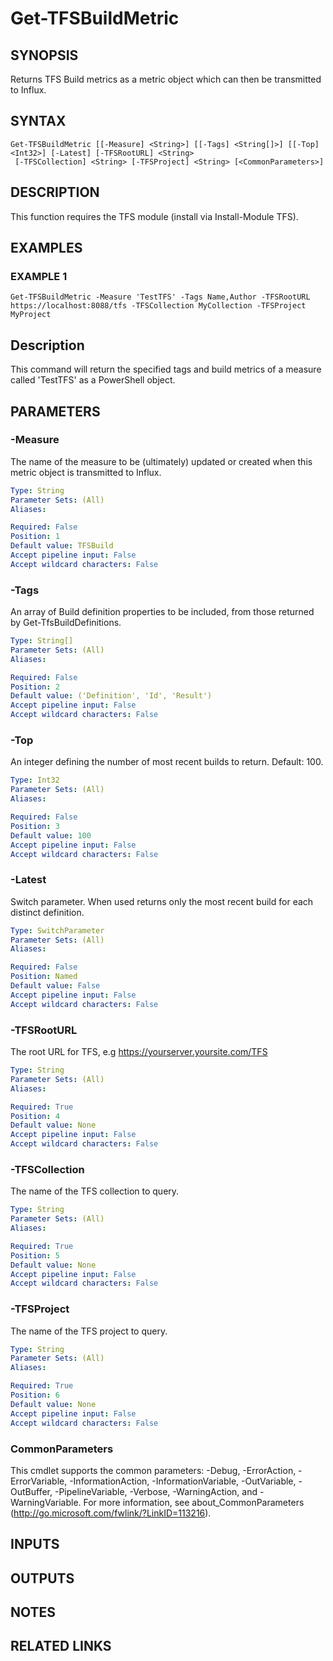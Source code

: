 # Get-TFSBuildMetric

## SYNOPSIS
Returns TFS Build metrics as a metric object which can then be transmitted to Influx.

## SYNTAX

```
Get-TFSBuildMetric [[-Measure] <String>] [[-Tags] <String[]>] [[-Top] <Int32>] [-Latest] [-TFSRootURL] <String>
 [-TFSCollection] <String> [-TFSProject] <String> [<CommonParameters>]
```

## DESCRIPTION
This function requires the TFS module (install via Install-Module TFS).

## EXAMPLES

### EXAMPLE 1
```
Get-TFSBuildMetric -Measure 'TestTFS' -Tags Name,Author -TFSRootURL https://localhost:8088/tfs -TFSCollection MyCollection -TFSProject MyProject
```

Description
-----------
This command will return the specified tags and build metrics of a measure called 'TestTFS' as a PowerShell object.

## PARAMETERS

### -Measure
The name of the measure to be (ultimately) updated or created when this metric object is transmitted to Influx.

```yaml
Type: String
Parameter Sets: (All)
Aliases:

Required: False
Position: 1
Default value: TFSBuild
Accept pipeline input: False
Accept wildcard characters: False
```

### -Tags
An array of Build definition properties to be included, from those returned by Get-TfsBuildDefinitions.

```yaml
Type: String[]
Parameter Sets: (All)
Aliases:

Required: False
Position: 2
Default value: ('Definition', 'Id', 'Result')
Accept pipeline input: False
Accept wildcard characters: False
```

### -Top
An integer defining the number of most recent builds to return.
Default: 100.

```yaml
Type: Int32
Parameter Sets: (All)
Aliases:

Required: False
Position: 3
Default value: 100
Accept pipeline input: False
Accept wildcard characters: False
```

### -Latest
Switch parameter.
When used returns only the most recent build for each distinct definition.

```yaml
Type: SwitchParameter
Parameter Sets: (All)
Aliases:

Required: False
Position: Named
Default value: False
Accept pipeline input: False
Accept wildcard characters: False
```

### -TFSRootURL
The root URL for TFS, e.g https://yourserver.yoursite.com/TFS

```yaml
Type: String
Parameter Sets: (All)
Aliases:

Required: True
Position: 4
Default value: None
Accept pipeline input: False
Accept wildcard characters: False
```

### -TFSCollection
The name of the TFS collection to query.

```yaml
Type: String
Parameter Sets: (All)
Aliases:

Required: True
Position: 5
Default value: None
Accept pipeline input: False
Accept wildcard characters: False
```

### -TFSProject
The name of the TFS project to query.

```yaml
Type: String
Parameter Sets: (All)
Aliases:

Required: True
Position: 6
Default value: None
Accept pipeline input: False
Accept wildcard characters: False
```

### CommonParameters
This cmdlet supports the common parameters: -Debug, -ErrorAction, -ErrorVariable, -InformationAction, -InformationVariable, -OutVariable, -OutBuffer, -PipelineVariable, -Verbose, -WarningAction, and -WarningVariable.
For more information, see about_CommonParameters (http://go.microsoft.com/fwlink/?LinkID=113216).

## INPUTS

## OUTPUTS

## NOTES

## RELATED LINKS
